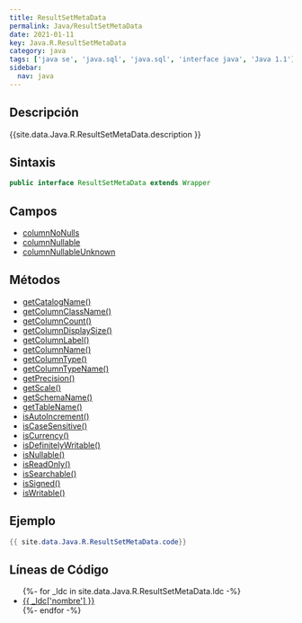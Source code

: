 ```yaml
---
title: ResultSetMetaData
permalink: Java/ResultSetMetaData
date: 2021-01-11
key: Java.R.ResultSetMetaData
category: java
tags: ['java se', 'java.sql', 'java.sql', 'interface java', 'Java 1.1']
sidebar: 
  nav: java
---
```


## Descripción
{{site.data.Java.R.ResultSetMetaData.description }}

## Sintaxis
~~~java
public interface ResultSetMetaData extends Wrapper
~~~

## Campos
* [columnNoNulls](/Java/ResultSetMetaData/columnNoNulls)
* [columnNullable](/Java/ResultSetMetaData/columnNullable)
* [columnNullableUnknown](/Java/ResultSetMetaData/columnNullableUnknown)

## Métodos
* [getCatalogName()](/Java/ResultSetMetaData/getCatalogName)
* [getColumnClassName()](/Java/ResultSetMetaData/getColumnClassName)
* [getColumnCount()](/Java/ResultSetMetaData/getColumnCount)
* [getColumnDisplaySize()](/Java/ResultSetMetaData/getColumnDisplaySize)
* [getColumnLabel()](/Java/ResultSetMetaData/getColumnLabel)
* [getColumnName()](/Java/ResultSetMetaData/getColumnName)
* [getColumnType()](/Java/ResultSetMetaData/getColumnType)
* [getColumnTypeName()](/Java/ResultSetMetaData/getColumnTypeName)
* [getPrecision()](/Java/ResultSetMetaData/getPrecision)
* [getScale()](/Java/ResultSetMetaData/getScale)
* [getSchemaName()](/Java/ResultSetMetaData/getSchemaName)
* [getTableName()](/Java/ResultSetMetaData/getTableName)
* [isAutoIncrement()](/Java/ResultSetMetaData/isAutoIncrement)
* [isCaseSensitive()](/Java/ResultSetMetaData/isCaseSensitive)
* [isCurrency()](/Java/ResultSetMetaData/isCurrency)
* [isDefinitelyWritable()](/Java/ResultSetMetaData/isDefinitelyWritable)
* [isNullable()](/Java/ResultSetMetaData/isNullable)
* [isReadOnly()](/Java/ResultSetMetaData/isReadOnly)
* [isSearchable()](/Java/ResultSetMetaData/isSearchable)
* [isSigned()](/Java/ResultSetMetaData/isSigned)
* [isWritable()](/Java/ResultSetMetaData/isWritable)

## Ejemplo
~~~java
{{ site.data.Java.R.ResultSetMetaData.code}}
~~~

## Líneas de Código
<ul>
{%- for _ldc in site.data.Java.R.ResultSetMetaData.ldc -%}
   <li>
       <a href="{{_ldc['url'] }}">{{ _ldc['nombre'] }}</a>
   </li>
{%- endfor -%}
</ul>

